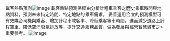 載客熱點預測![image](https://github.com/user-attachments/assets/9ad46225-e6f8-4a33-a96d-7ced12392870)
載客熱點預測係經由分析計程車乘客之歷史乘車時間與地點資料，預測未來特定時間、特定地點的乘車需求。
妥善運用合宜的預測模型可有效媒合司機與乘客、增加計程車載客率、降低乘客等車時間，進而減少道路上計程空車、降低空汙廢氣排放等，提升交通服務品質，做為發展與經營智慧城市之>重要參考。
![image](https://github.com/user-attachments/assets/d962194f-df87-4ffc-a904-7e7192b0f923)
